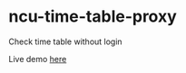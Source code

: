# ncu-time-table-proxy
Check time table without login

Live demo [here](https://pushpendersaini0.github.io/ncu-time-table-proxy/)
